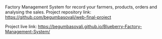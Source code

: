 Factory Management System for record your farmers, products, orders and analysing the sales.
Project repository link:
https://github.com/begumbasovali/web-final-project

Project live link:
https://begumbasovali.github.io/Blueberry-Factory-Management-System/
